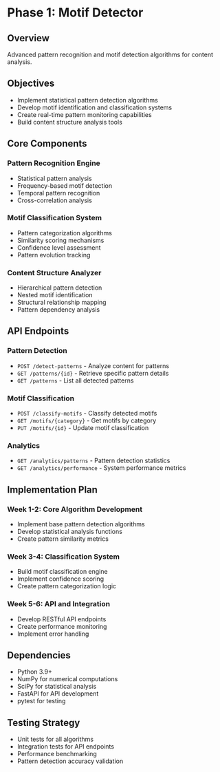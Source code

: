 # Phase 1: Motif Detector

## Overview
Advanced pattern recognition and motif detection algorithms for content analysis.

## Objectives
- Implement statistical pattern detection algorithms
- Develop motif identification and classification systems
- Create real-time pattern monitoring capabilities
- Build content structure analysis tools

## Core Components

### Pattern Recognition Engine
- Statistical pattern analysis
- Frequency-based motif detection
- Temporal pattern recognition
- Cross-correlation analysis

### Motif Classification System
- Pattern categorization algorithms
- Similarity scoring mechanisms
- Confidence level assessment
- Pattern evolution tracking

### Content Structure Analyzer
- Hierarchical pattern detection
- Nested motif identification
- Structural relationship mapping
- Pattern dependency analysis

## API Endpoints

### Pattern Detection
- `POST /detect-patterns` - Analyze content for patterns
- `GET /patterns/{id}` - Retrieve specific pattern details
- `GET /patterns` - List all detected patterns

### Motif Classification
- `POST /classify-motifs` - Classify detected motifs
- `GET /motifs/{category}` - Get motifs by category
- `PUT /motifs/{id}` - Update motif classification

### Analytics
- `GET /analytics/patterns` - Pattern detection statistics
- `GET /analytics/performance` - System performance metrics

## Implementation Plan

### Week 1-2: Core Algorithm Development
- Implement base pattern detection algorithms
- Develop statistical analysis functions
- Create pattern similarity metrics

### Week 3-4: Classification System
- Build motif classification engine
- Implement confidence scoring
- Create pattern categorization logic

### Week 5-6: API and Integration
- Develop RESTful API endpoints
- Create performance monitoring
- Implement error handling

## Dependencies
- Python 3.9+
- NumPy for numerical computations
- SciPy for statistical analysis
- FastAPI for API development
- pytest for testing

## Testing Strategy
- Unit tests for all algorithms
- Integration tests for API endpoints
- Performance benchmarking
- Pattern detection accuracy validation